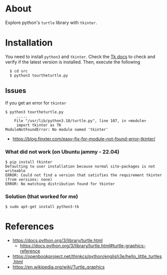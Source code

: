 # About

Explore python's `turtle` library with `tkinter`.

# Installation

You need to install `python3` and `tkinter`. 
Check the [Tk docs](https://tkdocs.com/tutorial/index.html) to check and verify if the latest version is installed.
Then, execute the following

```
  $ cd src
  $ python3 tourtheturtle.py
```

## Issues

If you get an error for `tkinter`

```
$ python3 tourtheturtle.py
     .....
	File "/usr/lib/python3.10/turtle.py", line 107, in <module>
     import tkinter as TK
ModuleNotFoundError: No module named 'tkinter'

```

* https://blog.finxter.com/easy-fix-for-module-not-found-error-tkinter/

### What did not work (on Ubuntu jammy - 22.04)

```
$ pip install tkinter
Defaulting to user installation because normal site-packages is not writeable
ERROR: Could not find a version that satisfies the requirement tkinter (from versions: none)
ERROR: No matching distribution found for tkinter
```

### Solution (that worked for me)

`$ sudo apt-get install python3-tk`

# References

* https://docs.python.org/3/library/turtle.html
  * https://docs.python.org/3/library/turtle.html#turtle-graphics-reference
* https://openbookproject.net/thinkcs/python/english3e/hello_little_turtles.html
* https://en.wikipedia.org/wiki/Turtle_graphics

